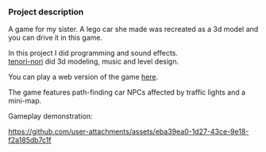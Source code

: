 ### Project description

A game for my sister. 
A lego car she made was recreated as a 3d model and you can drive it in this game.

In this project I did programming and sound effects.\
[tenori-nori](https://github.com/tenori-nori) did 3d modeling, music and level design.

You can play a web version of the game [here](https://toxazol.itch.io/game-for-sonya).

The game features path-finding car NPCs affected by traffic lights and a mini-map.

Gameplay demonstration:

https://github.com/user-attachments/assets/eba39ea0-1d27-43ce-9e18-f2a185db7c1f
